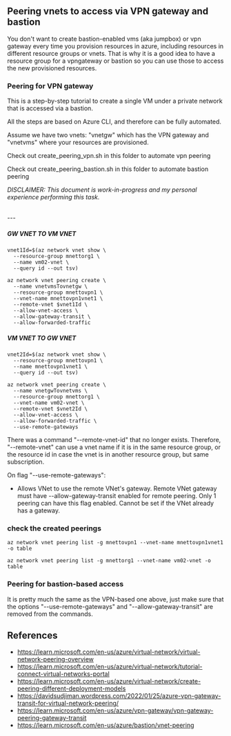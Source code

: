 ## Peering vnets to access via VPN gateway and bastion

You don't want to create bastion-enabled vms (aka jumpbox) or vpn gateway
every time you provision resources in azure, including resources in different
resource groups or vnets. That is why it is a good idea to have a resource group
for a vpngateway or bastion so you can use those to access the new provisioned
resources.


### Peering for VPN gateway
This is a step-by-step tutorial to create a single VM under a private network that
is accessed via a bastion.


All the steps are based on Azure CLI, and therefore can be fully automated.


Assume we have two vnets: "vnetgw" which has the VPN gateway and "vnetvms" where
your resources are provisioned.


Check out create_peering_vpn.sh in this folder to automate vpn peering

Check out create_peering_bastion.sh in this folder to automate bastion peering


*DISCLAIMER: This document is work-in-progress and my personal experience
performing this task.*

<br>
---

##### GW VNET TO VM VNET
```
vnet1Id=$(az network vnet show \
  --resource-group mnettorg1 \
  --name vm02-vnet \
  --query id --out tsv)
```

```
az network vnet peering create \
  --name vnetvmsTovnetgw \
  --resource-group mnettovpn1 \
  --vnet-name mnettovpn1vnet1 \
  --remote-vnet $vnet1Id \
  --allow-vnet-access \
  --allow-gateway-transit \
  --allow-forwarded-traffic
```

##### VM VNET TO GW VNET
```
vnet2Id=$(az network vnet show \
  --resource-group mnettovpn1 \
  --name mnettovpn1vnet1 \
  --query id --out tsv)
```

```
az network vnet peering create \
  --name vnetgwTovnetvms \
  --resource-group mnettorg1 \
  --vnet-name vm02-vnet \
  --remote-vnet $vnet2Id \
  --allow-vnet-access \
  --allow-forwarded-traffic \
  --use-remote-gateways
```



There was a command "--remote-vnet-id" that no longer exists. Therefore,
"--remote-vnet" can use a vnet name if it is in the same resource group, or the
resource id in case the vnet is in another resource group, but same
subscription.

On flag "--use-remote-gateways":
- Allows VNet to use the remote VNet's gateway. Remote VNet gateway must have --allow-gateway-transit enabled for remote peering. Only 1 peering can have this flag enabled. Cannot be set if the VNet already has a gateway.


### check the created peerings

```
az network vnet peering list -g mnettovpn1 --vnet-name mnettovpn1vnet1 -o table
```


```
az network vnet peering list -g mnettorg1 --vnet-name vm02-vnet -o table
```

### Peering for bastion-based access


It is pretty much the same as the VPN-based one above, just make sure that the
options "--use-remote-gateways" and "--allow-gateway-transit" are removed from
the commands.


## References

- https://learn.microsoft.com/en-us/azure/virtual-network/virtual-network-peering-overview
- https://learn.microsoft.com/en-us/azure/virtual-network/tutorial-connect-virtual-networks-portal
- https://learn.microsoft.com/en-us/azure/virtual-network/create-peering-different-deployment-models
- https://davidsudjiman.wordpress.com/2022/01/25/azure-vpn-gateway-transit-for-virtual-network-peering/
- https://learn.microsoft.com/en-us/azure/vpn-gateway/vpn-gateway-peering-gateway-transit
- https://learn.microsoft.com/en-us/azure/bastion/vnet-peering
